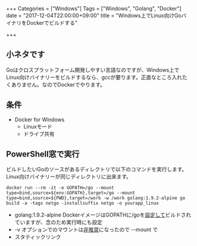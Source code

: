 +++
Categories = ["Windows"]
Tags = ["Windows", "Golang", "Docker"]
date = "2017-12-04T22:00:00+09:00"
title = "Windows上でLinux向けGoバイナリをDockerでビルドする"

+++

## 小ネタです
Goはクロスプラットフォーム開発しやすい言語なのですが、Windows上でLinux向けバイナリーをビルドするなら、gccが要ります。正直なところ入れたくありません。なのでDockerでやります。

## 条件
* Docker for Windows
  * Linuxモード
  * ドライブ共有

## PowerShell窓で実行
ビルドしたいGoのソースがあるディレクトリで以下のコマンドを実行します。Linux向けバイナリーが同じディレクトリに出来ます。

```
docker run --rm -it -e GOPATH=/go --mount type=bind,source=${env:GOPATH},target=/go --mount type=bind,source=${PWD},target=/work -w /work golang:1.9.2-alpine go build -a -tags netgo -installsuffix netgo -o yourapp_linux
```

* golang:1.9.2-alpine DockerイメージはGOPATHに/goを[設定して](https://github.com/docker-library/golang/blob/0f5ee2149d00dcdbf48fca05acf582e45d8fa9a5/1.9/alpine3.6/Dockerfile)ビルドされていますが、念のため実行時にも設定
* -v オプションでのマウントは[非推奨](https://docs.docker.com/engine/admin/volumes/bind-mounts/)になったので --mount で
* スタティックリンク